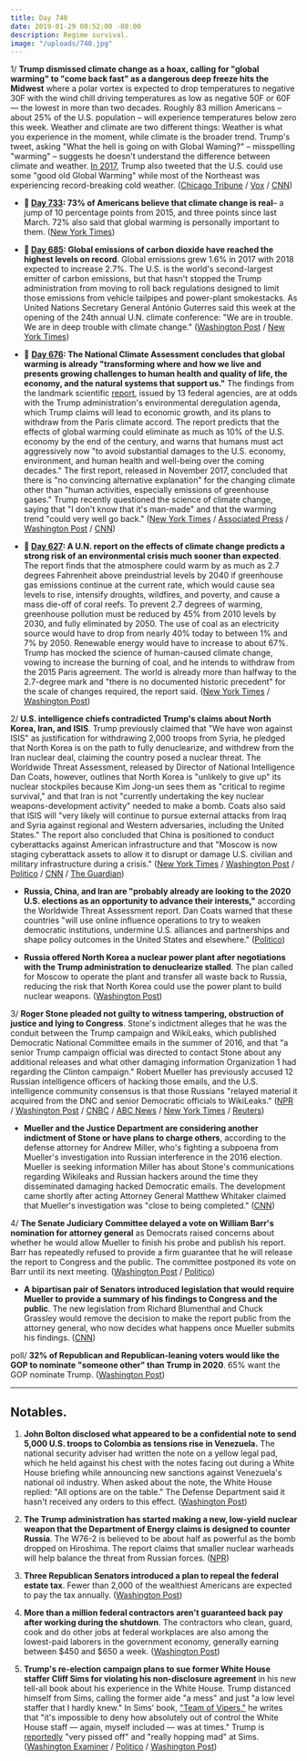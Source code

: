 ```yaml
---
title: Day 740
date: 2019-01-29 08:52:00 -08:00
description: Regime survival.
image: "/uploads/740.jpg"
---
```


1/ **Trump dismissed climate change as a hoax, calling for "global warming" to "come back fast" as a dangerous deep freeze hits the Midwest** where a polar vortex is expected to drop temperatures to negative 30F with the wind chill driving temperatures as low as negative 50F or 60F — the lowest in more than two decades. Roughly 83 million Americans – about 25% of the U.S. population – will experience temperatures below zero this week. Weather and climate are two different things: Weather is what you experience in the moment, while climate is the broader trend. Trump's tweet, asking "What the hell is going on with Global Waming?" – misspelling "warming" – suggests he doesn't understand the difference between climate and weather. [In 2017](https://whatthefuckjusthappenedtoday.com/2017/12/29/day-344/#3-trump-tweets-that-the-us-could-use), Trump also tweeted that the U.S. could use some "good old Global Warming" while most of the Northeast was experiencing record-breaking cold weather. ([Chicago Tribune](https://www.chicagotribune.com/news/weather/ct-met-trump-chicago-cold-global-warming-20190129-story.html) / [Vox](https://www.vox.com/science-and-health/2019/1/29/18202010/polar-vortex-2019-trump-tweet-wrong) / [CNN](https://www.cnn.com/2019/01/29/weather/winter-weather-tuesday-wxc/index.html))

* **📌 [Day 733](https://whatthefuckjusthappenedtoday.com/2019/01/22/day-733/#poll-73-of-americans-believe-that-cl): 73% of Americans believe that climate change is real**– a jump of 10 percentage points from 2015, and three points since last March. 72% also said that global warming is personally important to them. ([New York Times](https://www.nytimes.com/2019/01/22/climate/americans-global-warming-poll.html))

* **📌 [Day 685](https://whatthefuckjusthappenedtoday.com/2018/12/05/day-685/#2-global-emissions-of-carbon-dioxide): Global emissions of carbon dioxide have reached the highest levels on record**. Global emissions grew 1.6% in 2017 with 2018 expected to increase 2.7%. The U.S. is the world's second-largest emitter of carbon emissions, but that hasn't stopped the Trump administration from moving to roll back regulations designed to limit those emissions from vehicle tailpipes and power-plant smokestacks. As United Nations Secretary General António Guterres said this week at the opening of the 24th annual U.N. climate conference: "We are in trouble. We are in deep trouble with climate change." ([Washington Post](https://www.washingtonpost.com/energy-environment/2018/12/05/we-are-trouble-global-carbon-emissions-reached-new-record-high/) / [New York Times](https://www.nytimes.com/2018/12/05/climate/greenhouse-gas-emissions-2018.html))

* 📌 **[Day 676](https://whatthefuckjusthappenedtoday.com/2018/11/26/day-676/#1-the-national-climate-assessment-co): The National Climate Assessment concludes that global warming is already "transforming where and how we live and presents growing challenges to human health and quality of life, the economy, and the natural systems that support us."** The findings from the landmark scientific [report](https://nca2018.globalchange.gov/), issued by 13 federal agencies, are at odds with the Trump administration's environmental deregulation agenda, which Trump claims will lead to economic growth, and its plans to withdraw from the Paris climate accord. The report predicts that the effects of global warming could eliminate as much as 10% of the U.S. economy by the end of the century, and warns that humans must act aggressively now "to avoid substantial damages to the U.S. economy, environment, and human health and well-being over the coming decades." The first report, released in November 2017, concluded that there is "no convincing alternative explanation" for the changing climate other than "human activities, especially emissions of greenhouse gases." Trump recently questioned the science of climate change, saying that "I don't know that it's man-made" and that the warming trend "could very well go back." ([New York Times](https://www.nytimes.com/2018/11/23/climate/us-climate-report.html) / [Associated Press](https://apnews.com/f9732784135c4f4a8963daff79e2583e) / [Washington Post](https://www.washingtonpost.com/energy-environment/2018/11/23/major-trump-administration-climate-report-says-damages-are-intensifying-across-country/) / [CNN](https://www.cnn.com/2018/11/23/health/climate-change-report-bn/index.html))

* **📌 [Day 627](https://whatthefuckjusthappenedtoday.com/2018/10/08/day-627/): A U.N. report on the effects of climate change predicts a strong risk of an environmental crisis much sooner than expected**. The report finds that the atmosphere could warm by as much as 2.7 degrees Fahrenheit above preindustrial levels by 2040 if greenhouse gas emissions continue at the current rate, which would cause sea levels to rise, intensify droughts, wildfires, and poverty, and cause a mass die-off of coral reefs. To prevent 2.7 degrees of warming, greenhouse pollution must be reduced by 45% from 2010 levels by 2030, and fully eliminated by 2050. The use of coal as an electricity source would have to drop from nearly 40% today to between 1% and 7% by 2050. Renewable energy would have to increase to about 67%. Trump has mocked the science of human-caused climate change, vowing to increase the burning of coal, and he intends to withdraw from the 2015 Paris agreement. The world is already more than halfway to the 2.7-degree mark and "there is no documented historic precedent" for the scale of changes required, the report said. ([New York Times](https://www.nytimes.com/2018/10/07/climate/ipcc-climate-report-2040.html) / [Washington Post](https://www.washingtonpost.com/energy-environment/2018/10/08/world-has-only-years-get-climate-change-under-control-un-scientists-say/))

2/ **U.S. intelligence chiefs contradicted Trump's claims about North Korea, Iran, and ISIS**. Trump previously claimed that "We have won against ISIS" as justification for withdrawing 2,000 troops from Syria, he pledged that North Korea is on the path to fully denuclearize, and withdrew from the Iran nuclear deal, claiming the country posed a nuclear threat. The Worldwide Threat Assessment, released by Director of National Intelligence Dan Coats, however, outlines that North Korea is "unlikely to give up" its nuclear stockpiles because Kim Jong-un sees them as "critical to regime survival," and that Iran is not "currently undertaking the key nuclear weapons-development activity" needed to make a bomb. Coats also said that ISIS will "very likely will continue to pursue external attacks from Iraq and Syria against regional and Western adversaries, including the United States." The report also concluded that China is positioned to conduct cyberattacks against American infrastructure and that "Moscow is now staging cyberattack assets to allow it to disrupt or damage U.S. civilian and military infrastructure during a crisis." ([New York Times](https://www.nytimes.com/2019/01/29/us/politics/NORTH-KOREA-TRUMP.html) / [Washington Post](https://www.washingtonpost.com/world/national-security/intelligence-officials-will-name-biggest-threats-facing-us-during-senate-hearing/2019/01/28/f08dc5cc-2340-11e9-ad53-824486280311_story.html) / [Politico](https://www.politico.com/story/2019/01/29/dan-coats-north-korea-nuclear-weapons-1133969) / [CNN](https://www.cnn.com/2019/01/29/politics/world-wide-threat-assessment-syria-isis/index.html) / [The Guardian](https://www.theguardian.com/us-news/2019/jan/29/north-korea-nuclear-weapons-daniel-coats-intelligence))

* **Russia, China, and Iran are "probably already are looking to the 2020 U.S. elections as an opportunity to advance their interests,"** according the Worldwide Threat Assessment report. Dan Coats warned that these countries "will use online influence operations to try to weaken democratic institutions, undermine U.S. alliances and partnerships and shape policy outcomes in the United States and elsewhere." ([Politico](https://www.politico.com/story/2019/01/29/dan-coats-2020-election-foreign-interference-1126077))

* **Russia offered North Korea a nuclear power plant after negotiations with the Trump administration to denuclearize stalled**. The plan called for Moscow to operate the plant and transfer all waste back to Russia, reducing the risk that North Korea could use the power plant to build nuclear weapons. ([Washington Post](https://www.washingtonpost.com/world/national-security/russia-secretly-offered-north-korea-a-nuclear-power-plant-officials-say/2019/01/29/d1872588-a99b-4b68-ba34-9ce1bc95b573_story.html))

3/ **Roger Stone pleaded not guilty to witness tampering, obstruction of justice and lying to Congress**. Stone's indictment alleges that he was the conduit between the Trump campaign and WikiLeaks, which published Democratic National Committee emails in the summer of 2016, and that "a senior Trump campaign official was directed to contact Stone about any additional releases and what other damaging information Organization 1 had regarding the Clinton campaign." Robert Mueller has previously accused 12 Russian intelligence officers of hacking those emails, and the U.S. intelligence community consensus is that those Russians "relayed material it acquired from the DNC and senior Democratic officials to WikiLeaks." ([NPR](https://www.npr.org/2019/01/29/689335644/roger-stone-expected-to-plead-not-guilty-in-d-c-federal-court-tuesday) / [Washington Post](https://www.washingtonpost.com/local/legal-issues/roger-stone-set-to-appear-in-dc-federal-court-tuesday-in-mueller-investigation/2019/01/28/67c588cc-232e-11e9-81fd-b7b05d5bed90_story.html) / [CNBC](https://www.cnbc.com/2019/01/29/trump-pal-roger-stone-pleads-not-guilty-in-mueller-case.html) / [ABC News](https://abcnews.go.com/Politics/roger-stone-expected-plead-guilty-dc-court/story?id=60680971) / [New York Times](https://www.nytimes.com/2019/01/29/us/politics/roger-stone-court-appearance.html) / [Reuters](https://www.reuters.com/article/us-usa-trump-russia-stone-idUSKCN1PN17Y))

* **Mueller and the Justice Department are considering another indictment of Stone or have plans to charge others**, according to the defense attorney for Andrew Miller, who's fighting a subpoena from Mueller's investigation into Russian interference in the 2016 election. Mueller is seeking information Miller has about Stone's communications regarding Wikileaks and Russian hackers around the time they disseminated damaging hacked Democratic emails. The development came shortly after acting Attorney General Matthew Whitaker claimed that Mueller's investigation was "close to being completed." ([CNN](https://www.cnn.com/2019/01/28/politics/mueller-investigation-roger-stone-andrew-miller/index.html))

4/ **The Senate Judiciary Committee delayed a vote on William Barr's nomination for attorney general** as Democrats raised concerns about whether he would allow Mueller to finish his probe and publish his report. Barr has repeatedly refused to provide a firm guarantee that he will release the report to Congress and the public. The committee postponed its vote on Barr until its next meeting. ([Washington Post](https://www.washingtonpost.com/powerpost/senate-panel-postpones-william-barrs-confirmation-vote-amid-democrats-concerns/2019/01/29/28d201ea-23d3-11e9-90cd-dedb0c92dc17_story.html) / [Politico](https://www.politico.com/story/2019/01/29/william-barr-attorney-general-vote-1134002))

* **A bipartisan pair of Senators introduced legislation that would require Mueller to provide a summary of his findings to Congress and the public**. The new legislation from Richard Blumenthal and Chuck Grassley would remove the decision to make the report public from the attorney general, who now decides what happens once Mueller submits his findings. ([CNN](https://www.cnn.com/2019/01/28/politics/robert-mueller-report-bill-congress/index.html))

poll/ **32% of Republican and Republican-leaning voters would like the GOP to nominate "someone other" than Trump in 2020**. 65% want the GOP nominate Trump. ([Washington Post](https://www.washingtonpost.com/page/2010-2019/WashingtonPost/2019/01/29/National-Politics/Polling/release_542.xml?tid=a_inl_manual))

---

## Notables.

1. **John Bolton disclosed what appeared to be a confidential note to send 5,000 U.S. troops to Colombia as tensions rise in Venezuela.** The national security adviser had written the note on a yellow legal pad, which he held against his chest with the notes facing out during a White House briefing while announcing new sanctions against Venezuela's national oil industry. When asked about the note, the White House replied: "All options are on the table." The Defense Department said it hasn't received any orders to this effect. ([Washington Post](https://www.washingtonpost.com/politics/2019/01/29/troops-photo-john-boltons-notes-raise-questions-about-military-role-venezuela-crisis/?utm_term=.30d6fd9e06e8))

2. **The Trump administration has started making a new, low-yield nuclear weapon that the Department of Energy claims is designed to counter Russia**. The W76-2 is believed to be about half as powerful as the bomb dropped on Hiroshima. The report claims that smaller nuclear warheads will help balance the threat from Russian forces. ([NPR](https://www.npr.org/2019/01/28/689510716/trump-administration-begins-production-of-a-new-nuclear-weapon))

3. **Three Republican Senators introduced a plan to repeal the federal estate tax**. Fewer than 2,000 of the wealthiest Americans are expected to pay the tax annually. ([Washington Post](https://www.washingtonpost.com/us-policy/2019/01/28/top-gop-senators-propose-repealing-estate-tax-which-is-expected-be-paid-by-fewer-than-americans-year/))

4. **More than a million federal contractors aren't guaranteed back pay after working during the shutdown**. The contractors who clean, guard, cook and do other jobs at federal workplaces are also among the lowest-paid laborers in the government economy, generally earning between $450 and $650 a week. ([Washington Post](https://www.washingtonpost.com/business/2019/01/29/lowest-paid-shutdown-workers-arent-getting-back-pay/))

5. **Trump's re-election campaign plans to sue former White House staffer Cliff Sims for violating his non-disclosure agreement** in his new tell-all book about his experience in the White House. Trump distanced himself from Sims, calling the former aide "a mess" and just "a low level staffer that I hardly knew." In Sims' book, ["Team of Vipers,"](https://amzn.to/2G6Ns6O) he writes that "it's impossible to deny how absolutely out of control the White House staff — again, myself included — was at times." Trump is [reportedly](https://www.politico.com/story/2019/01/28/trump-cliff-sims-white-house-book-1128704) "very pissed off" and "really hopping mad" at Sims. ([Washington Examiner](https://www.washingtonexaminer.com/news/trump-campaign-says-it-is-preparing-to-sue-cliff-sims-for-tell-all-book-after-president-rips-low-level-staffer) / [Politico](https://www.politico.com/story/2019/01/29/trump-cliff-sims-1133226) / [Washington Post](https://www.washingtonpost.com/politics/absolutely-out-of-control-cliff-simss-book-depicts-life-in-trumps-white-house/2019/01/21/883d2412-1d92-11e9-9145-3f74070bbdb9_story.html))
